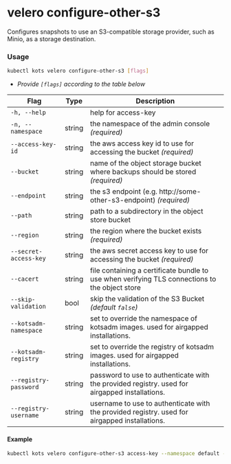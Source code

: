 # velero configure-other-s3

Configures snapshots to use an S3-compatible storage provider, such as Minio, as a storage destination.

### Usage

```bash
kubectl kots velero configure-other-s3 [flags]
```

- _Provide `[flags]` according to the table below_

| Flag                   | Type   | Description                                                                                    |
|------------------------|--------|------------------------------------------------------------------------------------------------|
| `-h, --help`           |        | help for access-key                                                                            |
| `-n, --namespace`      | string | the namespace of the admin console _(required)_                                                |
| `--access-key-id`      | string | the aws access key id to use for accessing the bucket _(required)_                             |
| `--bucket`             | string | name of the object storage bucket where backups should be stored _(required)_                  |
| `--endpoint`           | string | the s3 endpoint (e.g. http://some-other-s3-endpoint) _(required)_                              |
| `--path `              | string | path to a subdirectory in the object store bucket                                              |
| `--region `            | string | the region where the bucket exists _(required)_                                                |
| `--secret-access-key ` | string | the aws secret access key to use for accessing the bucket _(required)_                         |
| `--cacert `            | string | file containing a certificate bundle to use when verifying TLS connections to the object store |
| `--skip-validation`    | bool   | skip the validation of the S3 Bucket _(default `false`)_                                       |
| `--kotsadm-namespace`  | string | set to override the namespace of kotsadm images. used for airgapped installations.             |
| `--kotsadm-registry`   | string | set to override the registry of kotsadm images. used for airgapped installations.              |
| `--registry-password`  | string | password to use to authenticate with the provided registry. used for airgapped installations.  |
| `--registry-username`  | string | username to use to authenticate with the provided registry. used for airgapped installations.  |

#### Example

```bash
kubectl kots velero configure-other-s3 access-key --namespace default --endpoint http://minio --region us-east-1 --bucket kots-snaps --access-key-id XXXXXXXJTJB7M2XZUV7D --secret-access-key <secret access key here>
```
